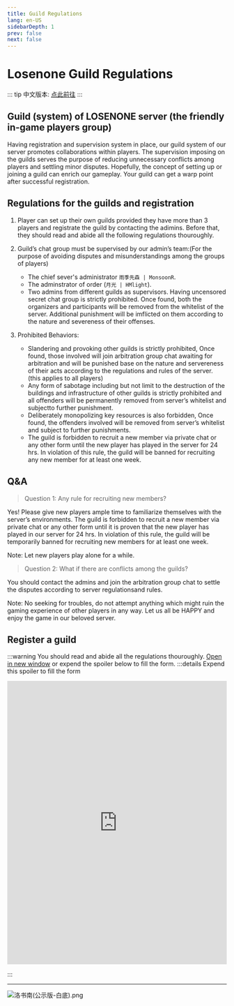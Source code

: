 ```yaml
---
title: Guild Regulations
lang: en-US
sidebarDepth: 1
prev: false
next: false
---
```


# Losenone Guild Regulations

::: tip
中文版本: [点此前往](/docs/public_files/guild_rules.md)
:::

## Guild (system) of LOSENONE server (the friendly in-game players group)

Having registration and supervision system in place, our guild system of our server promotes collaborations within players. The supervision imposing on the guilds serves the purpose of reducing unnecessary conflicts among players and settling minor disputes. Hopefully, the concept of setting up or joining a guild can enrich our gameplay. Your guild can get a warp point after successful registration.

## Regulations for the guilds and registration

1. Player can set up their own guilds provided they have more than 3 players and registrate the guild by contacting the adimins. Before that, they should read and abide all the following regulations thouroughly.
2. Guild’s chat group must be supervised by our admin’s team:(For the purpose of avoiding disputes and misunderstandings among the groups of players)

    - The chief sever's administrator `雨季先森 | MonsoonR`.
    - The adminstrator of order (`月光 | HMlight`).
    - Two admins from different guilds as supervisors.
      Having uncensored secret chat group is strictly prohibited. Once found, both the organizers and participants will be removed from the whitelist of the server. Additional punishment will be imflicted on them according to the nature and severeness of their offenses.

3. Prohibited Behaviors:

    - Slandering and provoking other guilds is strictly prohibited, Once found, those involved will join arbitration group chat awaiting for arbitration and will be punished base on the nature and servereness of their acts according to the regulations and rules of the server. (this applies to all players)
    - Any form of sabotage including but not limit to the destruction of the buildings and infrastructure of other guilds is strictly prohibited and all offenders will be permanently removed from server’s whitelist and subjectto further punishment.
    - Deliberately monopolizing key resources is also forbidden, Once found, the offenders involved will be removed from server’s whitelist and subject to further punishments.
    - The guild is forbidden to recruit a new member via private chat or any other form until the new player has played in the server for 24 hrs. In violation of this rule, the guild will be banned for recruiting any new member for at least one week.

## Q&A

> Question 1: Any rule for recruiting new members?

Yes! Please give new players ample time to familiarize themselves with the server’s environments. The guild is forbidden to recruit a new member via private chat or any other form until it is proven that the new player has played in our server for 24 hrs. In violation of this rule, the guild will be temporarily banned for recruiting new members for at least one week.

Note: Let new players play alone for a while.

> Question 2: What if there are conflicts among the guilds?

You should contact the admins and join the arbitration group chat to settle the disputes according to server regulationsand rules.

Note: No seeking for troubles, do not attempt anything which might ruin the gaming experience of other players in any way. Let us all be
HAPPY and enjoy the game in our beloved server.

## Register a guild

:::warning You should read and abide all the regulations thouroughly.
[Open in new window](https://shimo.im/forms/913JVnM1pLiD6R3E/fill) or expend the spoiler below to fill the form.
:::details Expend this spoiler to fill the form

<iframe src="https://shimo.im/forms/913JVnM1pLiD6R3E/fill" frameborder="0" scrolling="yes" width="100%" height="650px"></iframe>

:::

---

![洛书南(公示版-白底).png](https://pic.baixiongz.com/uploads/2021/01/25/95c3132bee345.png)

